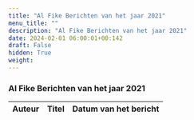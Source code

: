 ```yaml
---
title: "Al Fike Berichten van het jaar 2021"
menu_title: ""
description: "Al Fike Berichten van het jaar 2021"
date: 2024-02-01 06:00:01+00:142
draft: False
hidden: True
weight:
---
```

### Al Fike Berichten van het jaar 2021

**Auteur** | **Titel** | **Datum van het bericht**
---|---|---
